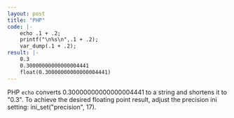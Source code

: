 ```yaml
---
layout: post
title: "PHP"
code: |-
    echo .1 + .2; 
    printf("\n%s\n",.1 + .2);
    var_dump(.1 + .2);
result: |-
    0.3 
    0.30000000000000004441
    float(0.30000000000000004441)
---
```

PHP `echo` converts 0.30000000000000004441 to a string and shortens it to "0.3". To achieve the desired floating point result, adjust the precision ini setting: ini_set("precision", 17).

